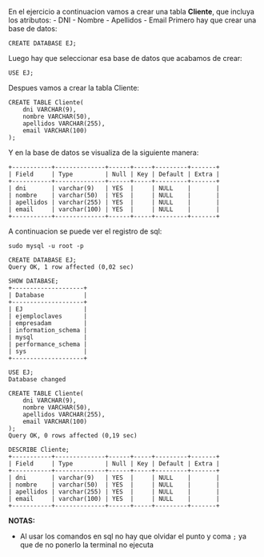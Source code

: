 En el ejercicio a continuacion vamos a crear una tabla **Cliente**, que incluya los atributos:
	- DNI
	- Nombre
	- Apellidos
	- Email
Primero hay que crear una base de datos:
```
CREATE DATABASE EJ;
```
Luego hay que seleccionar esa base de datos que acabamos de crear:
```
USE EJ;
```
Despues vamos a crear la tabla Cliente:
```
CREATE TABLE Cliente(
	dni VARCHAR(9),
	nombre VARCHAR(50),
	apellidos VARCHAR(255),
	email VARCHAR(100)
);
```
Y en la base de datos se visualiza de la siguiente manera:
```
+-----------+--------------+------+-----+---------+-------+
| Field     | Type         | Null | Key | Default | Extra |
+-----------+--------------+------+-----+---------+-------+
| dni       | varchar(9)   | YES  |     | NULL    |       |
| nombre    | varchar(50)  | YES  |     | NULL    |       |
| apellidos | varchar(255) | YES  |     | NULL    |       |
| email     | varchar(100) | YES  |     | NULL    |       |
+-----------+--------------+------+-----+---------+-------+
```
A continuacion se puede ver el registro de sql:
```
sudo mysql -u root -p

CREATE DATABASE EJ;
Query OK, 1 row affected (0,02 sec)

SHOW DATABASE;
+--------------------+
| Database           |
+--------------------+
| EJ                 |
| ejemploclaves      |
| empresadam         |
| information_schema |
| mysql              |
| performance_schema |
| sys                |
+--------------------+

USE EJ;
Database changed

CREATE TABLE Cliente(
	dni VARCHAR(9),
	nombre VARCHAR(50),
	apellidos VARCHAR(255),
	email VARCHAR(100)
);
Query OK, 0 rows affected (0,19 sec)

DESCRIBE Cliente;
+-----------+--------------+------+-----+---------+-------+
| Field     | Type         | Null | Key | Default | Extra |
+-----------+--------------+------+-----+---------+-------+
| dni       | varchar(9)   | YES  |     | NULL    |       |
| nombre    | varchar(50)  | YES  |     | NULL    |       |
| apellidos | varchar(255) | YES  |     | NULL    |       |
| email     | varchar(100) | YES  |     | NULL    |       |
+-----------+--------------+------+-----+---------+-------+
```
**NOTAS:**
- Al usar los comandos en sql no hay que olvidar el punto y coma `;` ya que de no ponerlo la terminal no ejecuta

